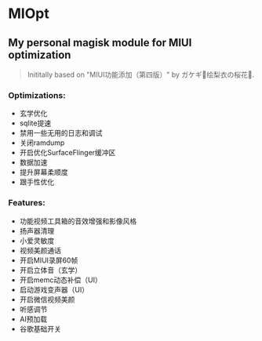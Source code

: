 # MIOpt
My personal magisk module for MIUI optimization
---

> Inititally based on "MIUI功能添加（第四版）" by ガケギ🎐绘梨衣の桜花🌸. 

### Optimizations:
* 玄学优化
* sqlite提速
* 禁用一些无用的日志和调试
* 关闭ramdump
* 开启优化SurfaceFlinger缓冲区
* 数据加速
* 提升屏幕柔顺度
* 跟手性优化


### Features:
* 功能视频工具箱的音效增强和影像风格
* 扬声器清理
* 小爱灵敏度
* 视频美颜通话
* 开启MIUI录屏60帧
* 开启立体音（玄学）
* 开启memc动态补偿（UI）
* 启动游戏变声器（UI）
* 开启微信视频美颜
* 听感调节
* AI预加载
* 谷歌基础开关
